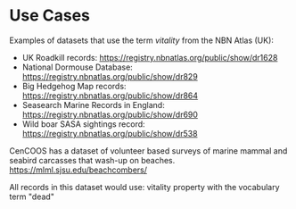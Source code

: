# Use Cases #
Examples of datasets that use the term *vitality* from the NBN Atlas (UK):

- UK Roadkill records: https://registry.nbnatlas.org/public/show/dr1628
- National Dormouse Database: https://registry.nbnatlas.org/public/show/dr829
- Big Hedgehog Map records: https://registry.nbnatlas.org/public/show/dr864
- Seasearch Marine Records in England: https://registry.nbnatlas.org/public/show/dr690
- Wild boar SASA sightings record: https://registry.nbnatlas.org/public/show/dr538



CenCOOS has a dataset of volunteer based surveys of marine mammal and seabird carcasses that wash-up on beaches. https://mlml.sjsu.edu/beachcombers/

All records in this dataset would use:
vitality property with the vocabulary term "dead"

